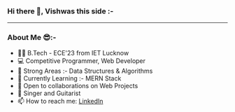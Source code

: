 ### Hi there 👋, Vishwas this side :- 
<hr>
<h3> About Me 😎:- </h3>
<ul>
  <li>👨‍🎓 B.Tech - ECE'23 from IET Lucknow</li>
  <li>💻 Competitive Programmer, Web Developer</li>
  <li>🤔 Strong Areas :- Data Structures & Algorithms</li>
  <li>🌱 Currently Learning :- MERN Stack </li>
  <li>👯 Open to collaborations on Web Projects</li>
  <li>🎤 Singer and Guitarist</li>
  <li>📫 How to reach me: <a href="https://www.linkedin.com/in/vishwas-vijay-37b0971aa/">LinkedIn</a></li>
</ul>
<!--
**Vishdom2304/Vishdom2304** is a ✨ _special_ ✨ repository because its `README.md` (this file) appears on your GitHub profile.

Here are some ideas to get you started:

- 🔭 I’m currently working on ...
- 🌱 I’m currently learning ...
- 👯 I’m looking to collaborate on ...
- 🤔 I’m looking for help with ...
- 💬 Ask me about ...
- 📫 How to reach me: ...
- 😄 Pronouns: ...
- ⚡ Fun fact: ...
-->



